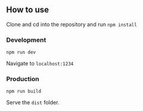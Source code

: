 ## How to use

Clone and cd into the repository and run `npm install`

### Development

```npm run dev```

Navigate to `localhost:1234`

### Production

```npm run build```

Serve the `dist` folder.